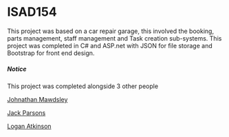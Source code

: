 # ISAD154
This project was based on a car repair garage, this involved the booking, parts management, staff management and Task creation sub-systems. This project was completed in C# and ASP.net with JSON for file storage and Bootstrap for front end design.

##### Notice
This project was completed alongside 3 other people

[Johnathan Mawdsley](https://github.com/jjmawdsley)

[Jack Parsons](https://github.com/jackparsonsuk)

[Logan Atkinson](https://github.com/loganatkinson)

